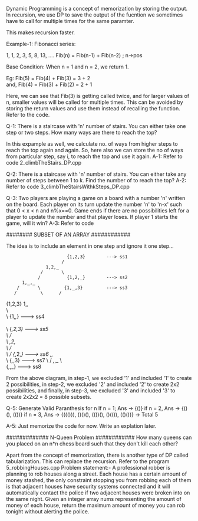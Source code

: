 Dynamic Programming is a concept of memorization by storing the output. In recursion, we use DP to save the output of the fucntion we sometimes have to call for multiple times for the same paramter.

This makes recursion faster.


Example-1:
Fibonacci series:

1, 1, 2, 3, 5, 8, 13, ....
Fib(n) = Fib(n-1) + Fib(n-2)   ;   n->pos

Base Condition: When n = 1 and n = 2, we return 1.

Eg: Fib(5) = Fib(4) + Fib(3)
            =   3    +   2     
and, Fib(4) = Fib(3) + Fib(2)
            =   2    +   1

Here, we can see that Fib(3) is getting called twice, and for larger values of n, smaller values will be called for multiple times.
This can be avoided by storing the return values and use them instead of recalling the function.
Refer to the code.




Q-1: There is a staircase with 'n' number of stairs. You can either take one step or two steps. How many ways are there to reach the top?

In this expample as well, we calculate no. of ways from higher steps to reach the top again and again. So, here also we can store the no of ways from particular step, say i, to reach the top and use it again.
A-1: Refer to code 2_climbTheStairs_DP.cpp


Q-2: There is a staircase with 'n' number of stairs. You can either take any number of steps between 1 to k. Find the number of to reach the top?
A-2: Refer to code 3_climbTheStairsWithkSteps_DP.cpp



Q-3: Two players are playing a game on a board with a number 'n' written on the board. Each player on its turn update the number 'n' to 'n-x' such that 0 < x < n and n%x==0. Game ends if there are no possibilities left for a player to update the number and that player loses. If player 1 starts the game, will it win?
A-3: Refer to code 



######## SUBSET OF AN ARRAY ############

The idea is to include an element in one step and ignore it one step...

                           {1,2,3}        ---> ss1     
                         /
                   1,2,_  
                 /       \
                /          {1,2,_}        ---> ss2
          1,_,_            
        /       \         {1,_,3}         ---> ss3
       /         \      /
{1,2,3}           1,_,_  
       \                \
        \                 {1,_,_}         ---> ss4    
         \
          \                    {_,2,3}    ---> ss5           
           \                  /     
            \            _,2,_                     
             \         /      \
              \       /        {_,2,_}    ---> ss6
                _,_,_         
                      \        {_,_,3}    ---> ss7
                       \      /
                         _,_,_ 
                              \              
                                {_,_,_}   ---> ss8

From the above diagram, in step-1, we excluded '1' and included '1' to create 2 possibilities,
in step-2, we excluded '2' and included '2' to create 2x2 possibilities, and finally,
in step-3, we excluded '3' and included '3' to create 2x2x2 = 8 possible subsets.



Q-5: Generate Valid Paranthesis for n
If n = 1; Ans -> {()}
if n = 2, Ans -> {()(), (())}
if n = 3, Ans -> {((())), ()()(), (())(), ()(()), (()())} -> Total 5

A-5: Just memorize the code for now. Write an explation later.




############# N-Queen Problem ############
How many queens can you placed on an n*n chess board such that they don't kill each other?




Apart from the concept of memorization, there is another type of DP called tabularization. This can replace the recursion. Refer to the program 5_robbingHouses.cpp
Problem statement:-
A professional robber is planning to rob houses along a street. Each house has a certain amount of money stashed, the only constraint stopping you from robbing each of them is that adjacent houses have security systems connected and it will automatically contact the police if two adjacent houses were broken into on the same night.
Given an integer array nums representing the amount of money of each house, return the maximum amount of money you can rob tonight without alerting the police.


